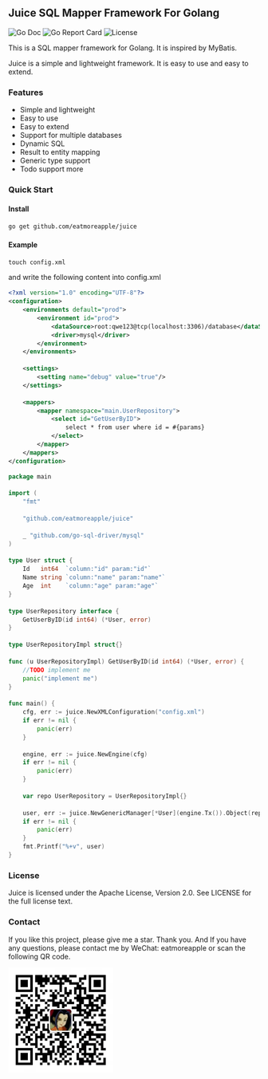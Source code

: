 ## Juice SQL Mapper Framework For Golang

![Go Doc](https://pkg.go.dev/badge/github.com/eatmoreapple/juice)
![Go Report Card](https://goreportcard.com/badge/github.com/eatmoreapple/juice)
![License](https://img.shields.io/badge/License-Apache%202.0-blue.svg)

This is a SQL mapper framework for Golang. It is inspired by MyBatis.

Juice is a simple and lightweight framework. It is easy to use and easy to extend.

### Features

* Simple and lightweight
* Easy to use
* Easy to extend
* Support for multiple databases
* Dynamic SQL
* Result to entity mapping
* Generic type support
* Todo support more

### Quick Start

#### Install

```bash
go get github.com/eatmoreapple/juice
```

#### Example

```shell
touch config.xml
```

and write the following content into config.xml

```xml
<?xml version="1.0" encoding="UTF-8"?>
<configuration>
    <environments default="prod">
        <environment id="prod">
            <dataSource>root:qwe123@tcp(localhost:3306)/database</dataSource>
            <driver>mysql</driver>
        </environment>
    </environments>

    <settings>
        <setting name="debug" value="true"/>
    </settings>

    <mappers>
        <mapper namespace="main.UserRepository">
            <select id="GetUserByID">
                select * from user where id = #{params}
            </select>
        </mapper>
    </mappers>
</configuration>
```

```go
package main

import (
	"fmt"

	"github.com/eatmoreapple/juice"

	_ "github.com/go-sql-driver/mysql"
)

type User struct {
	Id   int64  `column:"id" param:"id"`
	Name string `column:"name" param:"name"`
	Age  int    `column:"age" param:"age"`
}

type UserRepository interface {
	GetUserByID(id int64) (*User, error)
}

type UserRepositoryImpl struct{}

func (u UserRepositoryImpl) GetUserByID(id int64) (*User, error) {
	//TODO implement me
	panic("implement me")
}

func main() {
	cfg, err := juice.NewXMLConfiguration("config.xml")
	if err != nil {
		panic(err)
	}

	engine, err := juice.NewEngine(cfg)
	if err != nil {
		panic(err)
	}

	var repo UserRepository = UserRepositoryImpl{}

	user, err := juice.NewGenericManager[*User](engine.Tx()).Object(repo.GetUserByID).Query(3).One()
	if err != nil {
		panic(err)
	}
	fmt.Printf("%+v", user)
}
```

### License

Juice is licensed under the Apache License, Version 2.0. See LICENSE for the full license text.

### Contact

If you like this project, please give me a star. Thank you.
And If you have any questions, please contact me by WeChat: eatmoreapple or scan the following QR code.


<img width="210px"  src="https://github.com/eatmoreapple/eatMoreApple/blob/main/img/wechat.jpg" align="left">
